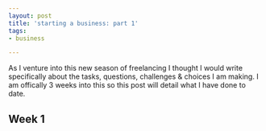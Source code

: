 ```yaml
---
layout: post
title: 'starting a business: part 1'
tags:
- business

---
```

As I venture into this new season of freelancing I thought I would write specifically about the tasks, questions, challenges & choices I am making. I am offically 3 weeks into this so this post will detail what I have done to date.

## Week 1